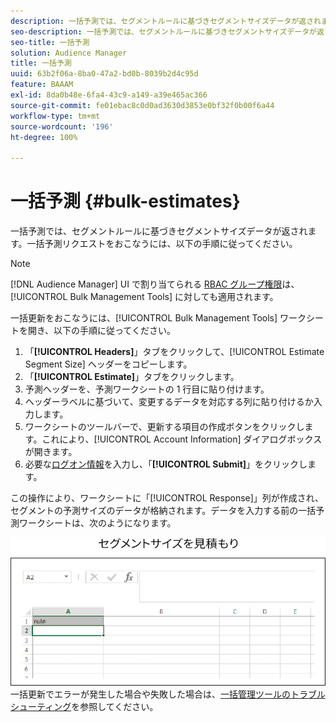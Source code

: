 ```yaml
---
description: 一括予測では、セグメントルールに基づきセグメントサイズデータが返されます。一括予測リクエストをおこなうには、以下の手順に従ってください。
seo-description: 一括予測では、セグメントルールに基づきセグメントサイズデータが返されます。一括予測リクエストをおこなうには、以下の手順に従ってください。
seo-title: 一括予測
solution: Audience Manager
title: 一括予測
uuid: 63b2f06a-8ba0-47a2-bd0b-8039b2d4c95d
feature: BAAAM
exl-id: 8da0b48e-6fa4-43c9-a149-a39e465ac366
source-git-commit: fe01ebac8c0d0ad3630d3853e0bf32f0b00f6a44
workflow-type: tm+mt
source-wordcount: '196'
ht-degree: 100%

---
```


# 一括予測 {#bulk-estimates}

一括予測では、セグメントルールに基づきセグメントサイズデータが返されます。一括予測リクエストをおこなうには、以下の手順に従ってください。

<!-- 

t_bulk_estimates.xml

 -->

>[!NOTE]
>
>[!DNL Audience Manager] UI で割り当てられる [RBAC グループ権限](../../features/administration/administration-overview.md)は、[!UICONTROL Bulk Management Tools] に対しても適用されます。

一括更新をおこなうには、[!UICONTROL Bulk Management Tools] ワークシートを開き、以下の手順に従ってください。

1. 「**[!UICONTROL Headers]**」タブをクリックして、[!UICONTROL Estimate Segment Size] ヘッダーをコピーします。
2. 「**[!UICONTROL Estimate]**」タブをクリックします。
3. 予測ヘッダーを、予測ワークシートの 1 行目に貼り付けます。
4. ヘッダーラベルに基づいて、変更するデータを対応する列に貼り付けるか入力します。
5. ワークシートのツールバーで、更新する項目の作成ボタンをクリックします。これにより、[!UICONTROL Account Information] ダイアログボックスが開きます。
6. 必要な[ログオン情報](../../reference/bulk-management-tools/bulk-management-intro.md#auth-reqs)を入力し、「**[!UICONTROL Submit]**」をクリックします。

この操作により、ワークシートに「[!UICONTROL Response]」列が作成され、セグメントの予測サイズのデータが格納されます。データを入力する前の一括予測ワークシートは、次のようになります。

![](assets/estimate.png)
一括更新でエラーが発生した場合や失敗した場合は、[一括管理ツールのトラブルシューティング](../../reference/bulk-management-tools/bulk-troubleshooting.md)を参照してください。
